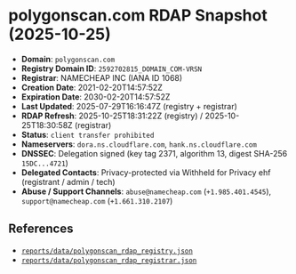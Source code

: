 # polygonscan.com RDAP Snapshot (2025-10-25)

- **Domain**: `polygonscan.com`
- **Registry Domain ID**: `2592702815_DOMAIN_COM-VRSN`
- **Registrar**: NAMECHEAP INC (IANA ID 1068)
- **Creation Date**: 2021-02-20T14:57:52Z
- **Expiration Date**: 2030-02-20T14:57:52Z
- **Last Updated**: 2025-07-29T16:16:47Z (registry + registrar)
- **RDAP Refresh**: 2025-10-25T18:31:22Z (registry) / 2025-10-25T18:30:58Z (registrar)
- **Status**: `client transfer prohibited`
- **Nameservers**: `dora.ns.cloudflare.com`, `hank.ns.cloudflare.com`
- **DNSSEC**: Delegation signed (key tag 2371, algorithm 13, digest SHA-256 `15DC...4721`)
- **Delegated Contacts**: Privacy-protected via Withheld for Privacy ehf (registrant / admin / tech)
- **Abuse / Support Channels**: `abuse@namecheap.com` (`+1.985.401.4545`), `support@namecheap.com` (`+1.661.310.2107`)

## References
- [`reports/data/polygonscan_rdap_registry.json`](data/polygonscan_rdap_registry.json)
- [`reports/data/polygonscan_rdap_registrar.json`](data/polygonscan_rdap_registrar.json)
